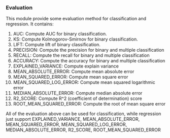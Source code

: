### Evaluation
This module provide some evaluation method for classification and regression. It contains:
1. AUC: Compute AUC for binary classification.
2. KS: Compute Kolmogorov-Smirnov for binary classification.
3. LIFT: Compute lift of binary classification.
4. PRECISION: Compute the precision for binary and multiple classification
5. RECALL: Compute the recall for binary and multiple classification
6. ACCURACY: Compute the accuracy for binary and multiple classification
7. EXPLAINED_VARIANCE: Compute explain variance
8. MEAN_ABSOLUTE_ERROR: Compute mean absolute error
9. MEAN_SQUARED_ERROR: Compute mean square error
10. MEAN_SQUARED_LOG_ERROR: Compute mean squared logarithmic error
11. MEDIAN_ABSOLUTE_ERROR: Compute median absolute error
12. R2_SCORE: Compute R^2 (coefficient of determination) score
13. ROOT_MEAN_SQUARED_ERROR: Compute the root of mean square error

All of the evaluation above can be used for classification, while regression just support EXPLAINED_VARIANCE, MEAN_ABSOLUTE_ERROR, 
MEAN_SQUARED_ERROR, MEAN_SQUARED_LOG_ERROR, MEDIAN_ABSOLUTE_ERROR, R2_SCORE, ROOT_MEAN_SQUARED_ERROR